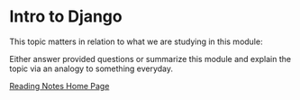 # Intro to Django

This topic matters in relation to what we are studying in this module:

Either answer provided questions or summarize this module and explain the topic via an analogy to something everyday.  

[Reading Notes Home Page](README.md)